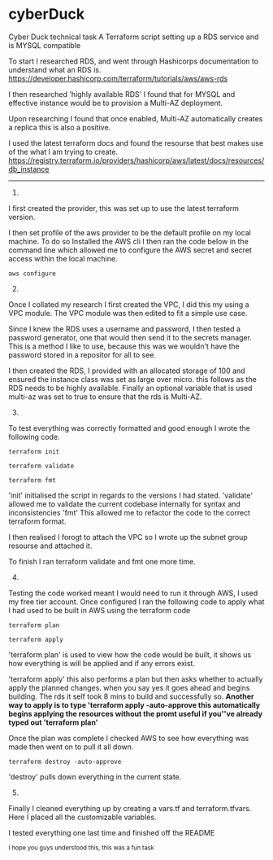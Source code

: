 # cyberDuck
Cyber Duck technical task
A Terraform script setting up a RDS service and is MYSQL compatible 

To start I researched RDS, and went through Hashicorps documentation to understand what an RDS is.
https://developer.hashicorp.com/terraform/tutorials/aws/aws-rds

I then researched 'highly available RDS' I found that for MYSQL and effective instance would be to provision a Multi-AZ deployment.

Upon researching I found that once enabled, Multi-AZ automatically creates a replica this is also a positive.

I used the latest terraform docs and found the resourse that best makes use of the what I am trying to create. https://registry.terraform.io/providers/hashicorp/aws/latest/docs/resources/db_instance

---

1. 

I first created the provider, this was set up to use the latest terraform version.

I then set profile of the aws provider to be the default profile on my local machine. To do so Installed the AWS cli I then ran the code below in the command line which allowed me to configure the AWS secret and secret access within the local machine.

```
aws configure

```

2.  

Once I collated my research I first created the VPC, I did this my using a VPC module. The VPC module was then edited to fit a simple use case.

Since I knew the RDS uses a username and password, I then tested a password generator, one that would then send it to the secrets manager. This is a method I like to use, because this was we wouldn't have the password stored in a repositor for all to see.

I then created the RDS, I provided with an allocated storage of 100 and ensured the instance class was set as large over micro. this follows as the RDS needs to be highly available. Finally an optional variable that is used multi-az was set to true to ensure that the rds is Multi-AZ. 

3. 

To test everything was correctly formatted and good enough I wrote the following code.

```
terraform init 

terraform validate

terraform fmt
```

'init' initialised the script in regards to the versions I had stated.
'validate' allowed me to validate the current codebase internally for syntax and inconsistencies
'fmt' This allowed me to refactor the code to the correct terraform format.

I then realised I forogt to attach the VPC so I wrote up the subnet group resourse and attached it.

To finish I ran terraform validate and fmt one more time.

4. 
Testing the code worked meant I would need to run it through AWS, I used my free tier account. Once configured I ran the following code to apply what I had used to be built in AWS using the terraform code

```
terraform plan 

terraform apply 

```

'terraform plan' is used to view how the code would be built, it shows us how everything is will be applied and if any errors exist. 

'terraform apply' this also performs a plan but then asks whether to actually apply the planned changes. when you say yes it goes ahead and begins building. The rds it self took 8 mins to build and successfully so.
**Another way to apply is to type 'terraform apply -auto-approve this automatically begins applying the resources without the promt useful if you''ve already typed out 'terraform plan'**

Once the plan was complete I checked AWS to see how everything was made then went on to pull it all down.

```
terraform destroy -auto-approve

```

'destroy' pulls down everything in the current state. 

5. 
Finally I cleaned everything up by creating a vars.tf and terraform.tfvars. Here I placed all the customizable variables.

I tested everything one last time and finished off the README

<sub>I hope you guys understood this, this was a fun task</sub>
